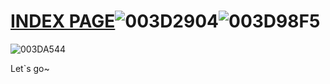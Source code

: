 # <a target="_blank" href="https://adm1nsql.github.io/">INDEX PAGE</a>![003D2904](https://user-images.githubusercontent.com/58238284/157845027-4743e964-06fc-4c34-9cb7-bd4dfc668624.png)![003D98F5](https://user-images.githubusercontent.com/58238284/157845106-19290fd8-4e22-4803-ace5-01d4d597dd0e.png)
![003DA544](https://user-images.githubusercontent.com/58238284/157845119-a93b2b7c-c8eb-4680-9198-680cf983a9ee.png)




Let`s go~
